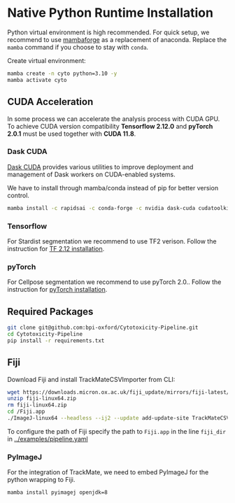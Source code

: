 # Native Python Runtime Installation

Python virtual environment is high recommended. For quick setup, we recommend to use [mambaforge](https://github.com/conda-forge/miniforge#miniforge3) as a replacement of anaconda. Replace the `mamba` command if you choose to stay with `conda`.

Create virtual environment:
```bash
mamba create -n cyto python=3.10 -y
mamba activate cyto
```

## CUDA Acceleration
In some process we can accelerate the analysis process with CUDA GPU. To achieve CUDA version compatibility **Tensorflow 2.12.0** and **pyTorch 2.0.1** must be used together with **CUDA 11.8**. 

### Dask CUDA
[Dask CUDA](https://github.com/rapidsai/dask-cuda) provides various utilities to improve deployment and management of Dask workers on CUDA-enabled systems.

We have to install through mamba/conda instead of pip for better version control.
```bash
mamba install -c rapidsai -c conda-forge -c nvidia dask-cuda cudatoolkit=11.8
```

### Tensorflow
For Stardist segmentation we recommend to use TF2 verison. Follow the instruction for [TF 2.12 installation](https://www.tensorflow.org/install/pip).

### pyTorch
For Cellpose segmentation we recommend to use pyTorch 2.0.. Follow the instruction for [pyTorch installation](https://pytorch.org/get-started/locally/).

## Required Packages

```bash
git clone git@github.com:bpi-oxford/Cytotoxicity-Pipeline.git
cd Cytotoxicity-Pipeline
pip install -r requirements.txt
```

## Fiji 
Download Fiji and install TrackMateCSVImporter from CLI:
```bash
wget https://downloads.micron.ox.ac.uk/fiji_update/mirrors/fiji-latest/fiji-linux64.zip
unzip fiji-linux64.zip
rm fiji-linux64.zip
cd /Fiji.app
./ImageJ-linux64 --headless --ij2 --update add-update-site TrackMateCSVImporter https://sites.imagej.net/TrackMateCSVImporter/
```

To configure the path of Fiji specify the path to `Fiji.app` in the line `fiji_dir` in [../examples/pipeline.yaml](../examples/pipeline.yaml)

### PyImageJ
For the integration of TrackMate, we need to embed PyImageJ for the python wrapping to Fiji.

```bash
mamba install pyimagej openjdk=8
```


